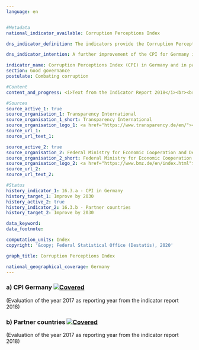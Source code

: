 ```yaml
---                   
language: en                   


#Metadata                   
national_indicator_available: Corruption Perceptions Index                   

dns_indicator_definition: The indicators provide the Corruption Perceptions Index (CPI) from Transparency International for Germany (16.3.a) as well as the number of partner countries of German development assistance whose CPI has improved compared with 2012 (16.3.b). The CPI measures how strongly corruption in the public sector is perceived in a country.                   

dns_indicator_intention: A further improvement of the CPI for Germany is targeted for 2030. In addition, the CPI in the majority of partner countries involved in German development assistance should also improve. The base year in each case is 2012.                   

indicator_name: Corruption Perceptions Index (CPI) in Germany and in partner countries of German development assistance                   
section: Good governance                   
postulate: Combating corruption                   

#Content                    
content_and_progress: <i>Text from the Indicator Report 2018</i><br><br>The CPI is a composite indicator that is based on various expert as well as corporate surveys on the perception of corruption in the public sector. Depending on the particular survey, different understandings of corruption may serve as a basis and the sources for the calculation may change over time. The index includes countries for which at least three selected surveys are available. As such, the CPI is the most comprehensive overview study on perceived public sector corruption.<br><br>In its analysis of the CPI, the Joint Research Centre of the European Commission points out that, the statistical significance of the change must also be examined when the results are interpreted and that even in the case of statistically significant differences, the results of this indicator should be interpreted with caution.<br><br>Compared to 2012, Germany’ score improved from 79 to 81 points in 2017. This figure has not changed since 2015, which means that Germany has moved down to twelfth place in the ranking. Though, compared with 2012, this change should not be viewed as statistically significant (at a significance level of 5&nbsp;%).<br><br>The Federal Statistical Office also gathers information on the topic of corruption as part of its satisfaction survey on official services. According to this survey, during their contact with public authorities 3.7&nbsp;% of the population had the impression in 2017 that public service employees were susceptible to corruption. In the corresponding survey of companies, 2.4&nbsp;% of companies had the impression that public service employees were open to corruption.<br><br>The Police Crime Statistics (PKS) record all criminal matters that become known to the police. In 2017, 961 cases of accepting/granting a benefit as well as taking/offering a bribe were recorded in the public sector. Furthermore, the PKS also list cases where bribes were taken or offered in commercial practice as well as concomitant offences of corruption such as fraud and breach of trust, document forgery, agreements in restriction of competition upon invitations to tender, obstruction of punishment, false certification in public office and violation of official secrecy.<br><br>With reference to German development assistance, 42 of the 85 partner countries evaluated by the CPI scored better in 2017 compared with 2012. In the review period, the number of partner countries developing in a positive direction has increased each year up to 2015. Their number stagnated in 2016 and declined slightly in 2017. As many as 21 partner countries of German development assistance reported a statistically significant improvement (at a significance level of 5&nbsp;%) in 2017 compared with 2012. In 2014, six partner countries had reported a significant improvement.                   

#Sources
source_active_1: true                           
source_organisation_1: Transparency International                           
source_organisation_1_short: Transparency International                           
source_organisation_logo_1: <a href="https://www.transparency.de/en/"><img src="https://g205sdgs.github.io/sdg-indicators/public/LogosEn/ta.png" alt="Logo Transparency International" title="Click here to visit the homepage of the organization" /></a>                           
source_url_1:                            
source_url_text_1:                            

source_active_2: true                           
source_organisation_2: Federal Ministry for Economic Cooperation and Development                           
source_organisation_2_short: Federal Ministry for Economic Cooperation and Development (BMZ)                           
source_organisation_logo_2: <a href="https://www.bmz.de/en/index.html"><img src="https://g205sdgs.github.io/sdg-indicators/public/LogosEn/bmz.png" alt="Logo Federal Ministry for Economic Cooperation and Development (BMZ)" title="Click here to visit the homepage of the organization" /></a>                           
source_url_2:                            
source_url_text_2:                            

#Status                   
history_indicator_1: 16.3.a - CPI in Germany                   
history_target_1: Improve by 2030
history_active_2: true                   
history_indicator_2: 16.3.b - Partner countries                   
history_target_2: Improve by 2030

data_keyword:                    
data_footnote:                    

computation_units: Index                   
copyright: '&copy; Federal Statistical Office (Destatis), 2020'                   

graph_title: Corruption Perceptions Index                   

national_geographical_coverage: Germany                   
---
```

<div>                               
  <div class="my-header">                               
    <h3>a) CPI Germany                               
      <a href="https://sustainabledevelopment-deutschland.github.io/en/status/"><img src="https://g205sdgs.github.io/sdg-indicators/public/Wettersymbole/Leicht bewölkt.png" title="If the trend continues, the indicator will be presumably miss its target by at least 5&nbsp;% and at most 20&nbsp;% of the difference between the target value and the current value" alt="Covered" />                               
      </a>                               
    </h3>                               
  </div>
  <div class="my-header-note">
    <span>(Evaluation of the year 2017 as reporting year from the indicator report 2018)</span>
  </div>                               
</div>                               
<div>                               
  <div class="my-header">                               
    <h3>b) Partner countries                               
      <a href="https://sustainabledevelopment-deutschland.github.io/en/status/"><img src="https://g205sdgs.github.io/sdg-indicators/public/Wettersymbole/Leicht bewölkt.png" title="If the trend continues, the indicator will be presumably miss its target by at least 5&nbsp;% and at most 20&nbsp;% of the difference between the target value and the current value" alt="Covered" />                               
      </a>                               
    </h3>                               
  </div>
  <div class="my-header-note">
    <span>(Evaluation of the year 2017 as reporting year from the indicator report 2018)</span>
  </div>                               
</div>